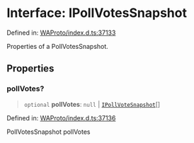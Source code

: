 # Interface: IPollVotesSnapshot

Defined in: [WAProto/index.d.ts:37133](https://github.com/Fokusdotid/bail/blob/c270ba4454f95d50cec87a9d90b03360fac7058e/WAProto/index.d.ts#L37133)

Properties of a PollVotesSnapshot.

## Properties

### pollVotes?

> `optional` **pollVotes**: `null` \| [`IPollVoteSnapshot`](IPollVoteSnapshot.md)[]

Defined in: [WAProto/index.d.ts:37136](https://github.com/Fokusdotid/bail/blob/c270ba4454f95d50cec87a9d90b03360fac7058e/WAProto/index.d.ts#L37136)

PollVotesSnapshot pollVotes
